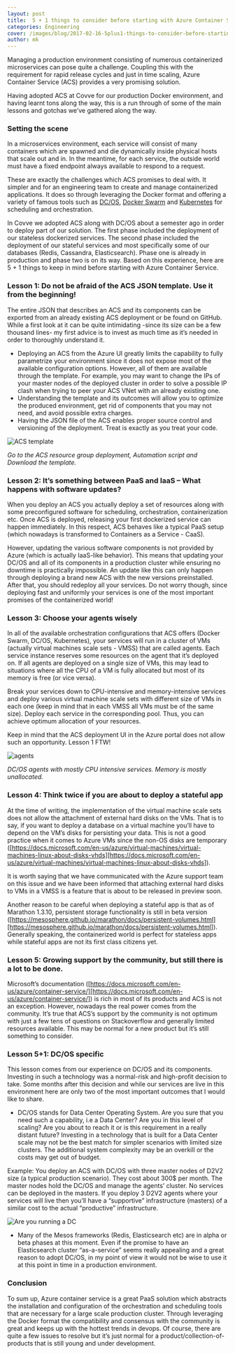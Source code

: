 ```yaml
---
layout: post
title:  5 + 1 things to consider before starting with Azure Container Service
categories: Engineering
cover: /images/blog/2017-02-16-5plus1-things-to-consider-before-starting-with-acs/cover.png
author: mk
---
```

Managing a production environment consisting of numerous containerized microservices can pose quite a challenge. Coupling this with the requirement for rapid release cycles and just in time scaling, Azure Container Service (ACS) provides a very promising solution.

Having adopted ACS at Covve for our production Docker environment, and having learnt tons along the way, this is a run through of some of the main lessons and gotchas we’ve gathered along the way.
<!--more-->

### Setting the scene

In a microservices environment, each service will consist of many containers which are spawned and die dynamically inside physical hosts that scale out and in. In the meantime, for each service, the outside world must have a fixed endpoint always available to respond to a request. 

These are exactly the challenges which ACS promises to deal with. It simpler and for an engineering team to create and manage containerized applications. It does so through leveraging the Docker format and offering a variety of famous tools such as [DC/OS][DC/OS], [Docker Swarm][Docker Swarm] and [Kubernetes][Kubernetes] for scheduling and orchestration.  

In Covve we adopted ACS along with DC/OS about a semester ago in order to deploy part of our solution. The first phase included the deployment of our stateless dockerized services. The second phase included the deployment of our stateful services and most specifically some of our databases (Redis, Cassandra, Elasticsearch).  Phase one is already in production and phase two is on its way. Based on this experience, here are 5 + 1 things to keep in mind before starting with Azure Container Service.


### Lesson 1: Do not be afraid of the ACS JSON template. Use it from the beginning!

The entire JSON that describes an ACS and its components can be exported from an already existing ACS deployment or be found on GitHub. While a first look at it can be quite intimidating -since its size can be a few thousand lines- my first advice is to invest as much time as it’s needed in order to thoroughly understand it. 

- Deploying an ACS from the Azure UI greatly limits the capability to fully parametrize your environment since it does not expose most of the available configuration options. However, all of them are available through the template. For example, you may want to change the IPs of your master nodes of the deployed cluster in order to solve a possible IP clash when trying to peer your ACS VNet with an already existing one.
- Understanding the template and its outcomes will allow you to optimize the produced environment, get rid of components that you may not need, and avoid possible extra charges.
- Having the JSON file of the ACS enables proper source control and versioning of the deployment. Treat is exactly as you treat your code.

![ACS template](/images/blog/2017-02-16-5plus1-things-to-consider-before-starting-with-acs/template.png)

*Go to the ACS resource group deployment, Automation script and Download the template.*


### Lesson 2: It’s something between PaaS and IaaS – What happens with software updates?

When you deploy an ACS you actually deploy a set of resources along with some preconfigured software for scheduling, orchestration, containerization etc. Once ACS is deployed, releasing your first dockerized service can happen immediately. In this respect, ACS behaves like a typical PaaS setup (which nowadays is transformed to Containers as a Service - CaaS). 

However, updating the various software components is not provided by Azure (which is actually IaaS-like behavior). This means that updating your DC/OS and all of its components in a production cluster while ensuring no downtime is practically impossible. An update like this can only happen through deploying a brand new ACS with the new versions preinstalled. After that, you should redeploy all your services. Do not worry though, since deploying fast and uniformly your services is one of the most important promises of the containerized world!


### Lesson 3: Choose your agents wisely

In all of the available orchestration configurations that ACS offers (Docker Swarm, DC/OS, Kubernetes), your services will run in a cluster of VMs (actually virtual machines scale sets - VMSS) that are called agents. Each service instance reserves some resources on the agent that it’s deployed on. If all agents are deployed on a single size of VMs, this may lead to situations where all the CPU of a VM is fully allocated but most of its memory is free (or vice versa). 

Break your services down to CPU-intensive and memory-intensive services and deploy various virtual machine scale sets with different size of VMs in each one (keep in mind that in each VMSS all VMs must be of the same size). Deploy each service in the corresponding pool. Thus, you can achieve optimum allocation of your resources. 

Keep in mind that the ACS deployment UI in the Azure portal does not allow such an opportunity. Lesson 1 FTW! 

![agents](/images/blog/2017-02-16-5plus1-things-to-consider-before-starting-with-acs/agents.png)

*DC/OS agents with mostly CPU intensive services. Memory is mostly unallocated.*


### Lesson 4: Think twice if you are about to deploy a stateful app

At the time of writing, the implementation of the virtual machine scale sets does not allow the attachment of external hard disks on the VMs. That is to say, if you want to deploy a database on a virtual machine you’ll have to depend on the VM’s disks for persisting your data. This is not a good practice when it comes to Azure VMs since the non-OS disks are temporary ([https://docs.microsoft.com/en-us/azure/virtual-machines/virtual-machines-linux-about-disks-vhds][https://docs.microsoft.com/en-us/azure/virtual-machines/virtual-machines-linux-about-disks-vhds]).

It is worth saying that we have communicated with the Azure support team on this issue and we have been informed that attaching external hard disks to VMs in a VMSS is a feature that is about to be released in preview soon.

Another reason to be careful when deploying a stateful app is that as of Marathon 1.3.10, persistent storage functionality is still in beta version ([https://mesosphere.github.io/marathon/docs/persistent-volumes.html][https://mesosphere.github.io/marathon/docs/persistent-volumes.html]). Generally speaking, the containerized world is perfect for stateless apps while stateful apps are not its first class citizens yet.


### Lesson 5: Growing support by the community, but still there is a lot to be done.

Microsoft’s documentation ([https://docs.microsoft.com/en-us/azure/container-service/][https://docs.microsoft.com/en-us/azure/container-service/]) is rich in most of its products and ACS is not an exception. However, nowadays the real power comes from the community. It’s true that ACS’s support by the community is not optimum with just a few tens of questions on Stackoverflow and generally limited resources available. This may be normal for a new product but it’s still something to consider.


### Lesson 5+1: DC/OS specific

This lesson comes from our experience on DC/OS and its components. Investing in such a technology was a normal-risk and high-profit decision to take. Some months after this decision and while our services are live in this environment here are only two of the most important outcomes that I would like to share.

- DC/OS stands for Data Center Operating System. Are you sure that you need such a capability, i.e a Data Center? Are you in this level of scaling? Are you about to reach it or is this requirement in a really distant future? Investing in a technology that is built for a Data Center scale may not be the best match for simpler scenarios with limited size clusters. The additional system complexity may be an overkill or the costs may get out of budget. 

Example: You deploy an ACS with DC/OS with three master nodes of D2V2 size (a typical production scenario). They cost about 300$ per month. The master nodes hold the DC/OS and manage the agents’ cluster. No services can be deployed in the masters. If you deploy 3 D2V2 agents where your services will live then you’ll have a “supportive” infrastructure (masters) of a similar cost to the actual “productive” infrastructure.

![Are you running a DC](/images/blog/2017-02-16-5plus1-things-to-consider-before-starting-with-acs/datacentre.png)

- Many of the Mesos frameworks (Redis, Elasticsearch etc) are in alpha or beta phases at this moment. Even if the promise to have an Elasticsearch cluster “as-a-service” seems really appealing and a great reason to adopt DC/OS, in my point of view it would not be wise to use it at this point in time in a production environment.


### Conclusion

To sum up, Azure container service is a great PaaS solution which abstracts the installation and configuration of the orchestration and scheduling tools that are necessary for a large scale production cluster. Through leveraging the Docker format the compatibility and consensus with the community is great and keeps up with the hottest trends in devops. Of course, there are quite a few issues to resolve but it’s just normal for a product/collection-of-products that is still young and under development. 

[https://docs.microsoft.com/en-us/azure/container-service/]: https://docs.microsoft.com/en-us/azure/container-service/
[https://mesosphere.github.io/marathon/docs/persistent-volumes.html]: https://mesosphere.github.io/marathon/docs/persistent-volumes.html
[https://docs.microsoft.com/en-us/azure/virtual-machines/virtual-machines-linux-about-disks-vhds]: https://docs.microsoft.com/en-us/azure/virtual-machines/virtual-machines-linux-about-disks-vhds
[DC/OS]: https://dcos.io
[Docker Swarm]: https://www.docker.com/products/docker-swarm
[Kubernetes]: https://kubernetes.io